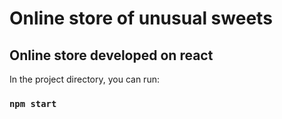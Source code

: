 # Online store of unusual sweets

## Online store developed on react

In the project directory, you can run:

### `npm start`
